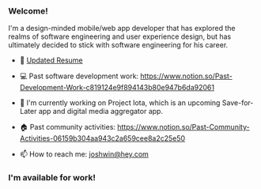 ### Welcome!

I'm a design-minded mobile/web app developer that has explored the realms of software engineering and user experience design, but has ultimately decided to stick with software engineering for his career.

- 💼   [Updated Resume](https://github.com/joshwingreene/joshwingreene/blob/master/Joshwin%20Greene%20-%20Design-minded%20Dev%20-%20Resume.pdf)

- 💻   Past software development work: https://www.notion.so/Past-Development-Work-c819124e9f894143b80e947b6da92061

- 🔭   I'm currently working on Project Iota, which is an upcoming Save-for-Later app and digital media aggregator app.

- 🏠   Past community activities: https://www.notion.so/Past-Community-Activities-06159b304aa943c2a659cee8a2c25e50

- 📫   How to reach me: joshwin@hey.com

### I'm available for work!


